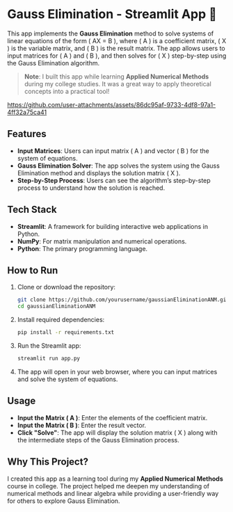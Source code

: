 
# Gauss Elimination - Streamlit App 🔢

This app implements the **Gauss Elimination** method to solve systems of linear equations of the form \( AX = B \), where \( A \) is a coefficient matrix, \( X \) is the variable matrix, and \( B \) is the result matrix. The app allows users to input matrices for \( A \) and \( B \), and then solves for \( X \) step-by-step using the Gauss Elimination algorithm.

> **Note**: I built this app while learning **Applied Numerical Methods** during my college studies. It was a great way to apply theoretical concepts into a practical tool!



https://github.com/user-attachments/assets/86dc95af-9733-4df8-97a1-4ff32a75ca41


## Features

- **Input Matrices**: Users can input matrix \( A \) and vector \( B \) for the system of equations.
- **Gauss Elimination Solver**: The app solves the system using the Gauss Elimination method and displays the solution matrix \( X \).
- **Step-by-Step Process**: Users can see the algorithm’s step-by-step process to understand how the solution is reached.

## Tech Stack

- **Streamlit**: A framework for building interactive web applications in Python.
- **NumPy**: For matrix manipulation and numerical operations.
- **Python**: The primary programming language.

## How to Run

1. Clone or download the repository:
   ```bash
   git clone https://github.com/yourusername/gaussianEliminationANM.git
   cd gaussianEliminationANM
   ```

2. Install required dependencies:
   ```bash
   pip install -r requirements.txt
   ```

3. Run the Streamlit app:
   ```bash
   streamlit run app.py
   ```

4. The app will open in your web browser, where you can input matrices and solve the system of equations.

## Usage

- **Input the Matrix \( A \)**: Enter the elements of the coefficient matrix.
- **Input the Matrix \( B \)**: Enter the result vector.
- **Click "Solve"**: The app will display the solution matrix \( X \) along with the intermediate steps of the Gauss Elimination process.

## Why This Project?

I created this app as a learning tool during my **Applied Numerical Methods** course in college. The project helped me deepen my understanding of numerical methods and linear algebra while providing a user-friendly way for others to explore Gauss Elimination.


